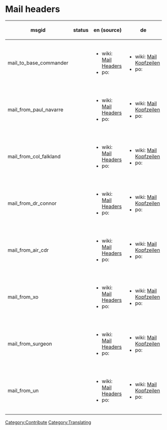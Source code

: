 # Mail headers

<table>
<thead>
<tr class="header">
<th><p>msgid</p></th>
<th><p>status</p></th>
<th><p>en (source)</p></th>
<th><p>de</p></th>
<th><p>fr</p></th>
<th><p>it</p></th>
<th><p>pl</p></th>
<th><p>cs</p></th>
<th><p>sv</p></th>
<th><p>ru</p></th>
<th><p>es</p></th>
<th><p>es_ES</p></th>
<th><p>th</p></th>
<th><p>pt_BR</p></th>
<th><p>ja</p></th>
<th><p>hu</p></th>
<th><p>da</p></th>
<th><p>uk</p></th>
<th><p>zh_CN</p></th>
<th><p>el</p></th>
<th><p>fi</p></th>
<th><p>bg_BG</p></th>
</tr>
</thead>
<tbody>
<tr class="odd">
<td><p>mail_to_base_commander</p></td>
<td></td>
<td><ul>
<li>wiki: <a href="Translation:mail_to_base_commander/en"
title="wikilink">Mail Headers</a></li>
<li>po: </li>
</ul></td>
<td><ul>
<li>wiki: <a href="Translation:mail_to_base_commander/de"
title="wikilink">Mail Kopfzeilen</a></li>
<li>po: </li>
</ul></td>
<td><ul>
<li>wiki: <a href="Translation:mail_to_base_commander/fr"
title="wikilink">En-têtes</a></li>
<li>po: </li>
</ul></td>
<td><ul>
<li>wiki: <a href="Translation:mail_to_base_commander/it"
title="wikilink">Intestazioni Mail</a></li>
<li>po: </li>
</ul></td>
<td><ul>
<li>wiki: <a href="Translation:mail_to_base_commander/pl"
title="wikilink">Nagłówki</a></li>
<li>po: </li>
</ul></td>
<td><ul>
<li>wiki: <a href="Translation:mail_to_base_commander/cs"
title="wikilink">Poštovní záhlaví</a></li>
<li>po: </li>
</ul></td>
<td><ul>
<li>wiki: <a href="Translation:mail_to_base_commander/sv"
title="wikilink">E-postrubriker</a></li>
<li>po: </li>
</ul></td>
<td><ul>
<li>wiki: <a href="Translation:mail_to_base_commander/ru"
title="wikilink">Заголовки писем</a></li>
<li>po: </li>
</ul></td>
<td><ul>
<li>wiki: <a href="Translation:mail_to_base_commander/es"
title="wikilink">Cabeceras del Correo</a></li>
<li>po: </li>
</ul></td>
<td><ul>
<li>wiki: <a href="Translation:mail_to_base_commander/es_ES"
title="wikilink">Cabeceras de mensajes</a></li>
<li>po: </li>
</ul></td>
<td><ul>
<li>wiki: <a href="Translation:mail_to_base_commander/th"
title="wikilink">หัวจดหมาย</a></li>
<li>po: </li>
</ul></td>
<td><ul>
<li>wiki: <a href="Translation:mail_to_base_commander/pt_BR"
title="wikilink">Cabeçalhos</a></li>
<li>po: </li>
</ul></td>
<td><ul>
<li>wiki: <a href="Translation:mail_to_base_commander/ja"
title="wikilink">メールヘッダ</a></li>
<li>po: </li>
</ul></td>
<td><ul>
<li>wiki: <a href="Translation:mail_to_base_commander/hu"
title="wikilink">Levelek fejlécei</a></li>
<li>po: </li>
</ul></td>
<td><ul>
<li>wiki: <a href="Translation:mail_to_base_commander/da"
title="wikilink">Mail hoveder</a></li>
<li>po: </li>
</ul></td>
<td><ul>
<li>wiki: <a href="Translation:mail_to_base_commander/uk"
title="wikilink">Заголовки листів</a></li>
<li>po: </li>
</ul></td>
<td><ul>
<li>wiki: <a href="Translation:mail_to_base_commander/zh_CN"
title="wikilink">邮件标题</a></li>
<li>po: </li>
</ul></td>
<td><ul>
<li>wiki: <a href="Translation:mail_to_base_commander/el"
title="wikilink">Επικεφαλίδες Αλληλογραφίας</a></li>
<li>po: </li>
</ul></td>
<td><ul>
<li>wiki: <a href="Translation:mail_to_base_commander/fi"
title="wikilink">E-mail Otsikot</a></li>
<li>po: </li>
</ul></td>
<td><ul>
<li>wiki: <a href="Translation:mail_to_base_commander/bg_BG"
title="wikilink">Заглавия на писмата</a></li>
<li>po: </li>
</ul></td>
</tr>
<tr class="even">
<td><p>mail_from_paul_navarre</p></td>
<td></td>
<td><ul>
<li>wiki: <a href="Translation:mail_from_paul_navarre/en"
title="wikilink">Mail Headers</a></li>
<li>po: </li>
</ul></td>
<td><ul>
<li>wiki: <a href="Translation:mail_from_paul_navarre/de"
title="wikilink">Mail Kopfzeilen</a></li>
<li>po: </li>
</ul></td>
<td><ul>
<li>wiki: <a href="Translation:mail_from_paul_navarre/fr"
title="wikilink">En-têtes</a></li>
<li>po: </li>
</ul></td>
<td><ul>
<li>wiki: <a href="Translation:mail_from_paul_navarre/it"
title="wikilink">Intestazioni Mail</a></li>
<li>po: </li>
</ul></td>
<td><ul>
<li>wiki: <a href="Translation:mail_from_paul_navarre/pl"
title="wikilink">Nagłówki</a></li>
<li>po: </li>
</ul></td>
<td><ul>
<li>wiki: <a href="Translation:mail_from_paul_navarre/cs"
title="wikilink">Poštovní záhlaví</a></li>
<li>po: </li>
</ul></td>
<td><ul>
<li>wiki: <a href="Translation:mail_from_paul_navarre/sv"
title="wikilink">E-postrubriker</a></li>
<li>po: </li>
</ul></td>
<td><ul>
<li>wiki: <a href="Translation:mail_from_paul_navarre/ru"
title="wikilink">Заголовки писем</a></li>
<li>po: </li>
</ul></td>
<td><ul>
<li>wiki: <a href="Translation:mail_from_paul_navarre/es"
title="wikilink">Cabeceras del Correo</a></li>
<li>po: </li>
</ul></td>
<td><ul>
<li>wiki: <a href="Translation:mail_from_paul_navarre/es_ES"
title="wikilink">Cabeceras de mensajes</a></li>
<li>po: </li>
</ul></td>
<td><ul>
<li>wiki: <a href="Translation:mail_from_paul_navarre/th"
title="wikilink">หัวจดหมาย</a></li>
<li>po: </li>
</ul></td>
<td><ul>
<li>wiki: <a href="Translation:mail_from_paul_navarre/pt_BR"
title="wikilink">Cabeçalhos</a></li>
<li>po: </li>
</ul></td>
<td><ul>
<li>wiki: <a href="Translation:mail_from_paul_navarre/ja"
title="wikilink">メールヘッダ</a></li>
<li>po: </li>
</ul></td>
<td><ul>
<li>wiki: <a href="Translation:mail_from_paul_navarre/hu"
title="wikilink">Levelek fejlécei</a></li>
<li>po: </li>
</ul></td>
<td><ul>
<li>wiki: <a href="Translation:mail_from_paul_navarre/da"
title="wikilink">Mail hoveder</a></li>
<li>po: </li>
</ul></td>
<td><ul>
<li>wiki: <a href="Translation:mail_from_paul_navarre/uk"
title="wikilink">Заголовки листів</a></li>
<li>po: </li>
</ul></td>
<td><ul>
<li>wiki: <a href="Translation:mail_from_paul_navarre/zh_CN"
title="wikilink">邮件标题</a></li>
<li>po: </li>
</ul></td>
<td><ul>
<li>wiki: <a href="Translation:mail_from_paul_navarre/el"
title="wikilink">Επικεφαλίδες Αλληλογραφίας</a></li>
<li>po: </li>
</ul></td>
<td><ul>
<li>wiki: <a href="Translation:mail_from_paul_navarre/fi"
title="wikilink">E-mail Otsikot</a></li>
<li>po: </li>
</ul></td>
<td><ul>
<li>wiki: <a href="Translation:mail_from_paul_navarre/bg_BG"
title="wikilink">Заглавия на писмата</a></li>
<li>po: </li>
</ul></td>
</tr>
<tr class="odd">
<td><p>mail_from_col_falkland</p></td>
<td></td>
<td><ul>
<li>wiki: <a href="Translation:mail_from_col_falkland/en"
title="wikilink">Mail Headers</a></li>
<li>po: </li>
</ul></td>
<td><ul>
<li>wiki: <a href="Translation:mail_from_col_falkland/de"
title="wikilink">Mail Kopfzeilen</a></li>
<li>po: </li>
</ul></td>
<td><ul>
<li>wiki: <a href="Translation:mail_from_col_falkland/fr"
title="wikilink">En-têtes</a></li>
<li>po: </li>
</ul></td>
<td><ul>
<li>wiki: <a href="Translation:mail_from_col_falkland/it"
title="wikilink">Intestazioni Mail</a></li>
<li>po: </li>
</ul></td>
<td><ul>
<li>wiki: <a href="Translation:mail_from_col_falkland/pl"
title="wikilink">Nagłówki</a></li>
<li>po: </li>
</ul></td>
<td><ul>
<li>wiki: <a href="Translation:mail_from_col_falkland/cs"
title="wikilink">Poštovní záhlaví</a></li>
<li>po: </li>
</ul></td>
<td><ul>
<li>wiki: <a href="Translation:mail_from_col_falkland/sv"
title="wikilink">E-postrubriker</a></li>
<li>po: </li>
</ul></td>
<td><ul>
<li>wiki: <a href="Translation:mail_from_col_falkland/ru"
title="wikilink">Заголовки писем</a></li>
<li>po: </li>
</ul></td>
<td><ul>
<li>wiki: <a href="Translation:mail_from_col_falkland/es"
title="wikilink">Cabeceras del Correo</a></li>
<li>po: </li>
</ul></td>
<td><ul>
<li>wiki: <a href="Translation:mail_from_col_falkland/es_ES"
title="wikilink">Cabeceras de mensajes</a></li>
<li>po: </li>
</ul></td>
<td><ul>
<li>wiki: <a href="Translation:mail_from_col_falkland/th"
title="wikilink">หัวจดหมาย</a></li>
<li>po: </li>
</ul></td>
<td><ul>
<li>wiki: <a href="Translation:mail_from_col_falkland/pt_BR"
title="wikilink">Cabeçalhos</a></li>
<li>po: </li>
</ul></td>
<td><ul>
<li>wiki: <a href="Translation:mail_from_col_falkland/ja"
title="wikilink">メールヘッダ</a></li>
<li>po: </li>
</ul></td>
<td><ul>
<li>wiki: <a href="Translation:mail_from_col_falkland/hu"
title="wikilink">Levelek fejlécei</a></li>
<li>po: </li>
</ul></td>
<td><ul>
<li>wiki: <a href="Translation:mail_from_col_falkland/da"
title="wikilink">Mail hoveder</a></li>
<li>po: </li>
</ul></td>
<td><ul>
<li>wiki: <a href="Translation:mail_from_col_falkland/uk"
title="wikilink">Заголовки листів</a></li>
<li>po: </li>
</ul></td>
<td><ul>
<li>wiki: <a href="Translation:mail_from_col_falkland/zh_CN"
title="wikilink">邮件标题</a></li>
<li>po: </li>
</ul></td>
<td><ul>
<li>wiki: <a href="Translation:mail_from_col_falkland/el"
title="wikilink">Επικεφαλίδες Αλληλογραφίας</a></li>
<li>po: </li>
</ul></td>
<td><ul>
<li>wiki: <a href="Translation:mail_from_col_falkland/fi"
title="wikilink">E-mail Otsikot</a></li>
<li>po: </li>
</ul></td>
<td><ul>
<li>wiki: <a href="Translation:mail_from_col_falkland/bg_BG"
title="wikilink">Заглавия на писмата</a></li>
<li>po: </li>
</ul></td>
</tr>
<tr class="even">
<td><p>mail_from_dr_connor</p></td>
<td></td>
<td><ul>
<li>wiki: <a href="Translation:mail_from_dr_connor/en"
title="wikilink">Mail Headers</a></li>
<li>po: </li>
</ul></td>
<td><ul>
<li>wiki: <a href="Translation:mail_from_dr_connor/de"
title="wikilink">Mail Kopfzeilen</a></li>
<li>po: </li>
</ul></td>
<td><ul>
<li>wiki: <a href="Translation:mail_from_dr_connor/fr"
title="wikilink">En-têtes</a></li>
<li>po: </li>
</ul></td>
<td><ul>
<li>wiki: <a href="Translation:mail_from_dr_connor/it"
title="wikilink">Intestazioni Mail</a></li>
<li>po: </li>
</ul></td>
<td><ul>
<li>wiki: <a href="Translation:mail_from_dr_connor/pl"
title="wikilink">Nagłówki</a></li>
<li>po: </li>
</ul></td>
<td><ul>
<li>wiki: <a href="Translation:mail_from_dr_connor/cs"
title="wikilink">Poštovní záhlaví</a></li>
<li>po: </li>
</ul></td>
<td><ul>
<li>wiki: <a href="Translation:mail_from_dr_connor/sv"
title="wikilink">E-postrubriker</a></li>
<li>po: </li>
</ul></td>
<td><ul>
<li>wiki: <a href="Translation:mail_from_dr_connor/ru"
title="wikilink">Заголовки писем</a></li>
<li>po: </li>
</ul></td>
<td><ul>
<li>wiki: <a href="Translation:mail_from_dr_connor/es"
title="wikilink">Cabeceras del Correo</a></li>
<li>po: </li>
</ul></td>
<td><ul>
<li>wiki: <a href="Translation:mail_from_dr_connor/es_ES"
title="wikilink">Cabeceras de mensajes</a></li>
<li>po: </li>
</ul></td>
<td><ul>
<li>wiki: <a href="Translation:mail_from_dr_connor/th"
title="wikilink">หัวจดหมาย</a></li>
<li>po: </li>
</ul></td>
<td><ul>
<li>wiki: <a href="Translation:mail_from_dr_connor/pt_BR"
title="wikilink">Cabeçalhos</a></li>
<li>po: </li>
</ul></td>
<td><ul>
<li>wiki: <a href="Translation:mail_from_dr_connor/ja"
title="wikilink">メールヘッダ</a></li>
<li>po: </li>
</ul></td>
<td><ul>
<li>wiki: <a href="Translation:mail_from_dr_connor/hu"
title="wikilink">Levelek fejlécei</a></li>
<li>po: </li>
</ul></td>
<td><ul>
<li>wiki: <a href="Translation:mail_from_dr_connor/da"
title="wikilink">Mail hoveder</a></li>
<li>po: </li>
</ul></td>
<td><ul>
<li>wiki: <a href="Translation:mail_from_dr_connor/uk"
title="wikilink">Заголовки листів</a></li>
<li>po: </li>
</ul></td>
<td><ul>
<li>wiki: <a href="Translation:mail_from_dr_connor/zh_CN"
title="wikilink">邮件标题</a></li>
<li>po: </li>
</ul></td>
<td><ul>
<li>wiki: <a href="Translation:mail_from_dr_connor/el"
title="wikilink">Επικεφαλίδες Αλληλογραφίας</a></li>
<li>po: </li>
</ul></td>
<td><ul>
<li>wiki: <a href="Translation:mail_from_dr_connor/fi"
title="wikilink">E-mail Otsikot</a></li>
<li>po: </li>
</ul></td>
<td><ul>
<li>wiki: <a href="Translation:mail_from_dr_connor/bg_BG"
title="wikilink">Заглавия на писмата</a></li>
<li>po: </li>
</ul></td>
</tr>
<tr class="odd">
<td><p>mail_from_air_cdr</p></td>
<td></td>
<td><ul>
<li>wiki: <a href="Translation:mail_from_air_cdr/en"
title="wikilink">Mail Headers</a></li>
<li>po: </li>
</ul></td>
<td><ul>
<li>wiki: <a href="Translation:mail_from_air_cdr/de"
title="wikilink">Mail Kopfzeilen</a></li>
<li>po: </li>
</ul></td>
<td><ul>
<li>wiki: <a href="Translation:mail_from_air_cdr/fr"
title="wikilink">En-têtes</a></li>
<li>po: </li>
</ul></td>
<td><ul>
<li>wiki: <a href="Translation:mail_from_air_cdr/it"
title="wikilink">Intestazioni Mail</a></li>
<li>po: </li>
</ul></td>
<td><ul>
<li>wiki: <a href="Translation:mail_from_air_cdr/pl"
title="wikilink">Nagłówki</a></li>
<li>po: </li>
</ul></td>
<td><ul>
<li>wiki: <a href="Translation:mail_from_air_cdr/cs"
title="wikilink">Poštovní záhlaví</a></li>
<li>po: </li>
</ul></td>
<td><ul>
<li>wiki: <a href="Translation:mail_from_air_cdr/sv"
title="wikilink">E-postrubriker</a></li>
<li>po: </li>
</ul></td>
<td><ul>
<li>wiki: <a href="Translation:mail_from_air_cdr/ru"
title="wikilink">Заголовки писем</a></li>
<li>po: </li>
</ul></td>
<td><ul>
<li>wiki: <a href="Translation:mail_from_air_cdr/es"
title="wikilink">Cabeceras del Correo</a></li>
<li>po: </li>
</ul></td>
<td><ul>
<li>wiki: <a href="Translation:mail_from_air_cdr/es_ES"
title="wikilink">Cabeceras de mensajes</a></li>
<li>po: </li>
</ul></td>
<td><ul>
<li>wiki: <a href="Translation:mail_from_air_cdr/th"
title="wikilink">หัวจดหมาย</a></li>
<li>po: </li>
</ul></td>
<td><ul>
<li>wiki: <a href="Translation:mail_from_air_cdr/pt_BR"
title="wikilink">Cabeçalhos</a></li>
<li>po: </li>
</ul></td>
<td><ul>
<li>wiki: <a href="Translation:mail_from_air_cdr/ja"
title="wikilink">メールヘッダ</a></li>
<li>po: </li>
</ul></td>
<td><ul>
<li>wiki: <a href="Translation:mail_from_air_cdr/hu"
title="wikilink">Levelek fejlécei</a></li>
<li>po: </li>
</ul></td>
<td><ul>
<li>wiki: <a href="Translation:mail_from_air_cdr/da"
title="wikilink">Mail hoveder</a></li>
<li>po: </li>
</ul></td>
<td><ul>
<li>wiki: <a href="Translation:mail_from_air_cdr/uk"
title="wikilink">Заголовки листів</a></li>
<li>po: </li>
</ul></td>
<td><ul>
<li>wiki: <a href="Translation:mail_from_air_cdr/zh_CN"
title="wikilink">邮件标题</a></li>
<li>po: </li>
</ul></td>
<td><ul>
<li>wiki: <a href="Translation:mail_from_air_cdr/el"
title="wikilink">Επικεφαλίδες Αλληλογραφίας</a></li>
<li>po: </li>
</ul></td>
<td><ul>
<li>wiki: <a href="Translation:mail_from_air_cdr/fi"
title="wikilink">E-mail Otsikot</a></li>
<li>po: </li>
</ul></td>
<td><ul>
<li>wiki: <a href="Translation:mail_from_air_cdr/bg_BG"
title="wikilink">Заглавия на писмата</a></li>
<li>po: </li>
</ul></td>
</tr>
<tr class="even">
<td><p>mail_from_xo</p></td>
<td></td>
<td><ul>
<li>wiki: <a href="Translation:mail_from_xo/en" title="wikilink">Mail
Headers</a></li>
<li>po: </li>
</ul></td>
<td><ul>
<li>wiki: <a href="Translation:mail_from_xo/de" title="wikilink">Mail
Kopfzeilen</a></li>
<li>po: </li>
</ul></td>
<td><ul>
<li>wiki: <a href="Translation:mail_from_xo/fr"
title="wikilink">En-têtes</a></li>
<li>po: </li>
</ul></td>
<td><ul>
<li>wiki: <a href="Translation:mail_from_xo/it"
title="wikilink">Intestazioni Mail</a></li>
<li>po: </li>
</ul></td>
<td><ul>
<li>wiki: <a href="Translation:mail_from_xo/pl"
title="wikilink">Nagłówki</a></li>
<li>po: </li>
</ul></td>
<td><ul>
<li>wiki: <a href="Translation:mail_from_xo/cs"
title="wikilink">Poštovní záhlaví</a></li>
<li>po: </li>
</ul></td>
<td><ul>
<li>wiki: <a href="Translation:mail_from_xo/sv"
title="wikilink">E-postrubriker</a></li>
<li>po: </li>
</ul></td>
<td><ul>
<li>wiki: <a href="Translation:mail_from_xo/ru"
title="wikilink">Заголовки писем</a></li>
<li>po: </li>
</ul></td>
<td><ul>
<li>wiki: <a href="Translation:mail_from_xo/es"
title="wikilink">Cabeceras del Correo</a></li>
<li>po: </li>
</ul></td>
<td><ul>
<li>wiki: <a href="Translation:mail_from_xo/es_ES"
title="wikilink">Cabeceras de mensajes</a></li>
<li>po: </li>
</ul></td>
<td><ul>
<li>wiki: <a href="Translation:mail_from_xo/th"
title="wikilink">หัวจดหมาย</a></li>
<li>po: </li>
</ul></td>
<td><ul>
<li>wiki: <a href="Translation:mail_from_xo/pt_BR"
title="wikilink">Cabeçalhos</a></li>
<li>po: </li>
</ul></td>
<td><ul>
<li>wiki: <a href="Translation:mail_from_xo/ja"
title="wikilink">メールヘッダ</a></li>
<li>po: </li>
</ul></td>
<td><ul>
<li>wiki: <a href="Translation:mail_from_xo/hu" title="wikilink">Levelek
fejlécei</a></li>
<li>po: </li>
</ul></td>
<td><ul>
<li>wiki: <a href="Translation:mail_from_xo/da" title="wikilink">Mail
hoveder</a></li>
<li>po: </li>
</ul></td>
<td><ul>
<li>wiki: <a href="Translation:mail_from_xo/uk"
title="wikilink">Заголовки листів</a></li>
<li>po: </li>
</ul></td>
<td><ul>
<li>wiki: <a href="Translation:mail_from_xo/zh_CN"
title="wikilink">邮件标题</a></li>
<li>po: </li>
</ul></td>
<td><ul>
<li>wiki: <a href="Translation:mail_from_xo/el"
title="wikilink">Επικεφαλίδες Αλληλογραφίας</a></li>
<li>po: </li>
</ul></td>
<td><ul>
<li>wiki: <a href="Translation:mail_from_xo/fi" title="wikilink">E-mail
Otsikot</a></li>
<li>po: </li>
</ul></td>
<td><ul>
<li>wiki: <a href="Translation:mail_from_xo/bg_BG"
title="wikilink">Заглавия на писмата</a></li>
<li>po: </li>
</ul></td>
</tr>
<tr class="odd">
<td><p>mail_from_surgeon</p></td>
<td></td>
<td><ul>
<li>wiki: <a href="Translation:mail_from_surgeon/en"
title="wikilink">Mail Headers</a></li>
<li>po: </li>
</ul></td>
<td><ul>
<li>wiki: <a href="Translation:mail_from_surgeon/de"
title="wikilink">Mail Kopfzeilen</a></li>
<li>po: </li>
</ul></td>
<td><ul>
<li>wiki: <a href="Translation:mail_from_surgeon/fr"
title="wikilink">En-têtes</a></li>
<li>po: </li>
</ul></td>
<td><ul>
<li>wiki: <a href="Translation:mail_from_surgeon/it"
title="wikilink">Intestazioni Mail</a></li>
<li>po: </li>
</ul></td>
<td><ul>
<li>wiki: <a href="Translation:mail_from_surgeon/pl"
title="wikilink">Nagłówki</a></li>
<li>po: </li>
</ul></td>
<td><ul>
<li>wiki: <a href="Translation:mail_from_surgeon/cs"
title="wikilink">Poštovní záhlaví</a></li>
<li>po: </li>
</ul></td>
<td><ul>
<li>wiki: <a href="Translation:mail_from_surgeon/sv"
title="wikilink">E-postrubriker</a></li>
<li>po: </li>
</ul></td>
<td><ul>
<li>wiki: <a href="Translation:mail_from_surgeon/ru"
title="wikilink">Заголовки писем</a></li>
<li>po: </li>
</ul></td>
<td><ul>
<li>wiki: <a href="Translation:mail_from_surgeon/es"
title="wikilink">Cabeceras del Correo</a></li>
<li>po: </li>
</ul></td>
<td><ul>
<li>wiki: <a href="Translation:mail_from_surgeon/es_ES"
title="wikilink">Cabeceras de mensajes</a></li>
<li>po: </li>
</ul></td>
<td><ul>
<li>wiki: <a href="Translation:mail_from_surgeon/th"
title="wikilink">หัวจดหมาย</a></li>
<li>po: </li>
</ul></td>
<td><ul>
<li>wiki: <a href="Translation:mail_from_surgeon/pt_BR"
title="wikilink">Cabeçalhos</a></li>
<li>po: </li>
</ul></td>
<td><ul>
<li>wiki: <a href="Translation:mail_from_surgeon/ja"
title="wikilink">メールヘッダ</a></li>
<li>po: </li>
</ul></td>
<td><ul>
<li>wiki: <a href="Translation:mail_from_surgeon/hu"
title="wikilink">Levelek fejlécei</a></li>
<li>po: </li>
</ul></td>
<td><ul>
<li>wiki: <a href="Translation:mail_from_surgeon/da"
title="wikilink">Mail hoveder</a></li>
<li>po: </li>
</ul></td>
<td><ul>
<li>wiki: <a href="Translation:mail_from_surgeon/uk"
title="wikilink">Заголовки листів</a></li>
<li>po: </li>
</ul></td>
<td><ul>
<li>wiki: <a href="Translation:mail_from_surgeon/zh_CN"
title="wikilink">邮件标题</a></li>
<li>po: </li>
</ul></td>
<td><ul>
<li>wiki: <a href="Translation:mail_from_surgeon/el"
title="wikilink">Επικεφαλίδες Αλληλογραφίας</a></li>
<li>po: </li>
</ul></td>
<td><ul>
<li>wiki: <a href="Translation:mail_from_surgeon/fi"
title="wikilink">E-mail Otsikot</a></li>
<li>po: </li>
</ul></td>
<td><ul>
<li>wiki: <a href="Translation:mail_from_surgeon/bg_BG"
title="wikilink">Заглавия на писмата</a></li>
<li>po: </li>
</ul></td>
</tr>
<tr class="even">
<td><p>mail_from_un</p></td>
<td></td>
<td><ul>
<li>wiki: <a href="Translation:mail_from_un/en" title="wikilink">Mail
Headers</a></li>
<li>po: </li>
</ul></td>
<td><ul>
<li>wiki: <a href="Translation:mail_from_un/de" title="wikilink">Mail
Kopfzeilen</a></li>
<li>po: </li>
</ul></td>
<td><ul>
<li>wiki: <a href="Translation:mail_from_un/fr"
title="wikilink">En-têtes</a></li>
<li>po: </li>
</ul></td>
<td><ul>
<li>wiki: <a href="Translation:mail_from_un/it"
title="wikilink">Intestazioni Mail</a></li>
<li>po: </li>
</ul></td>
<td><ul>
<li>wiki: <a href="Translation:mail_from_un/pl"
title="wikilink">Nagłówki</a></li>
<li>po: </li>
</ul></td>
<td><ul>
<li>wiki: <a href="Translation:mail_from_un/cs"
title="wikilink">Poštovní záhlaví</a></li>
<li>po: </li>
</ul></td>
<td><ul>
<li>wiki: <a href="Translation:mail_from_un/sv"
title="wikilink">E-postrubriker</a></li>
<li>po: </li>
</ul></td>
<td><ul>
<li>wiki: <a href="Translation:mail_from_un/ru"
title="wikilink">Заголовки писем</a></li>
<li>po: </li>
</ul></td>
<td><ul>
<li>wiki: <a href="Translation:mail_from_un/es"
title="wikilink">Cabeceras del Correo</a></li>
<li>po: </li>
</ul></td>
<td><ul>
<li>wiki: <a href="Translation:mail_from_un/es_ES"
title="wikilink">Cabeceras de mensajes</a></li>
<li>po: </li>
</ul></td>
<td><ul>
<li>wiki: <a href="Translation:mail_from_un/th"
title="wikilink">หัวจดหมาย</a></li>
<li>po: </li>
</ul></td>
<td><ul>
<li>wiki: <a href="Translation:mail_from_un/pt_BR"
title="wikilink">Cabeçalhos</a></li>
<li>po: </li>
</ul></td>
<td><ul>
<li>wiki: <a href="Translation:mail_from_un/ja"
title="wikilink">メールヘッダ</a></li>
<li>po: </li>
</ul></td>
<td><ul>
<li>wiki: <a href="Translation:mail_from_un/hu" title="wikilink">Levelek
fejlécei</a></li>
<li>po: </li>
</ul></td>
<td><ul>
<li>wiki: <a href="Translation:mail_from_un/da" title="wikilink">Mail
hoveder</a></li>
<li>po: </li>
</ul></td>
<td><ul>
<li>wiki: <a href="Translation:mail_from_un/uk"
title="wikilink">Заголовки листів</a></li>
<li>po: </li>
</ul></td>
<td><ul>
<li>wiki: <a href="Translation:mail_from_un/zh_CN"
title="wikilink">邮件标题</a></li>
<li>po: </li>
</ul></td>
<td><ul>
<li>wiki: <a href="Translation:mail_from_un/el"
title="wikilink">Επικεφαλίδες Αλληλογραφίας</a></li>
<li>po: </li>
</ul></td>
<td><ul>
<li>wiki: <a href="Translation:mail_from_un/fi" title="wikilink">E-mail
Otsikot</a></li>
<li>po: </li>
</ul></td>
<td><ul>
<li>wiki: <a href="Translation:mail_from_un/bg_BG"
title="wikilink">Заглавия на писмата</a></li>
<li>po: </li>
</ul></td>
</tr>
</tbody>
</table>

[Category:Contribute](Category:Contribute "wikilink")
[Category:Translating](Category:Translating "wikilink")